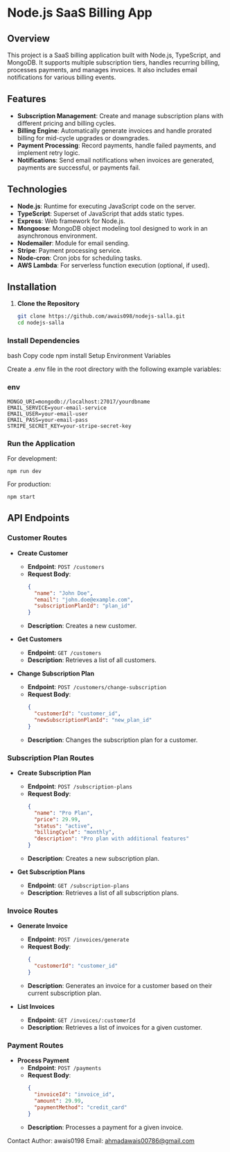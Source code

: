 # Node.js SaaS Billing App

## Overview

This project is a SaaS billing application built with Node.js, TypeScript, and MongoDB. It supports multiple subscription tiers, handles recurring billing, processes payments, and manages invoices. It also includes email notifications for various billing events.

## Features

- **Subscription Management**: Create and manage subscription plans with different pricing and billing cycles.
- **Billing Engine**: Automatically generate invoices and handle prorated billing for mid-cycle upgrades or downgrades.
- **Payment Processing**: Record payments, handle failed payments, and implement retry logic.
- **Notifications**: Send email notifications when invoices are generated, payments are successful, or payments fail.

## Technologies

- **Node.js**: Runtime for executing JavaScript code on the server.
- **TypeScript**: Superset of JavaScript that adds static types.
- **Express**: Web framework for Node.js.
- **Mongoose**: MongoDB object modeling tool designed to work in an asynchronous environment.
- **Nodemailer**: Module for email sending.
- **Stripe**: Payment processing service.
- **Node-cron**: Cron jobs for scheduling tasks.
- **AWS Lambda**: For serverless function execution (optional, if used).

## Installation

1. **Clone the Repository**

   ```bash
   git clone https://github.com/awais098/nodejs-salla.git
   cd nodejs-salla
### Install Dependencies

bash
Copy code
npm install
Setup Environment Variables

Create a .env file in the root directory with the following example variables:

### env

    MONGO_URI=mongodb://localhost:27017/yourdbname
    EMAIL_SERVICE=your-email-service
    EMAIL_USER=your-email-user
    EMAIL_PASS=your-email-pass
    STRIPE_SECRET_KEY=your-stripe-secret-key
### Run the Application

For development:

    npm run dev


For production:

    npm start
## API Endpoints

### Customer Routes

- **Create Customer**
  - **Endpoint**: `POST /customers`
  - **Request Body**:
    ```json
    {
      "name": "John Doe",
      "email": "john.doe@example.com",
      "subscriptionPlanId": "plan_id"
    }
    ```
  - **Description**: Creates a new customer.

- **Get Customers**
  - **Endpoint**: `GET /customers`
  - **Description**: Retrieves a list of all customers.

- **Change Subscription Plan**
  - **Endpoint**: `POST /customers/change-subscription`
  - **Request Body**:
    ```json
    {
      "customerId": "customer_id",
      "newSubscriptionPlanId": "new_plan_id"
    }
    ```
  - **Description**: Changes the subscription plan for a customer.

### Subscription Plan Routes

- **Create Subscription Plan**
  - **Endpoint**: `POST /subscription-plans`
  - **Request Body**:
    ```json
    {
      "name": "Pro Plan",
      "price": 29.99,
      "status": "active",
      "billingCycle": "monthly",
      "description": "Pro plan with additional features"
    }
    ```
  - **Description**: Creates a new subscription plan.

- **Get Subscription Plans**
  - **Endpoint**: `GET /subscription-plans`
  - **Description**: Retrieves a list of all subscription plans.

### Invoice Routes

- **Generate Invoice**
  - **Endpoint**: `POST /invoices/generate`
  - **Request Body**:
    ```json
    {
      "customerId": "customer_id"
    }
    ```
  - **Description**: Generates an invoice for a customer based on their current subscription plan.

- **List Invoices**
  - **Endpoint**: `GET /invoices/:customerId`
  - **Description**: Retrieves a list of invoices for a given customer.

### Payment Routes

- **Process Payment**
  - **Endpoint**: `POST /payments`
  - **Request Body**:
    ```json
    {
      "invoiceId": "invoice_id",
      "amount": 29.99,
      "paymentMethod": "credit_card"
    }
    ```
  - **Description**: Processes a payment for a given invoice.


Contact
Author: awais0198
Email: ahmadawais00786@gmail.com
